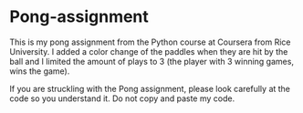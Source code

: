 # Pong-assignment
This is my pong assignment from the Python course at Coursera from Rice University. 
I added a color change of the paddles when they are hit by the ball and I limited the amount of plays to 3 (the player with 3 winning games, wins the game). 

If you are struckling with the Pong assignment, please look carefully at the code so you understand it.
Do not copy and paste my code.
